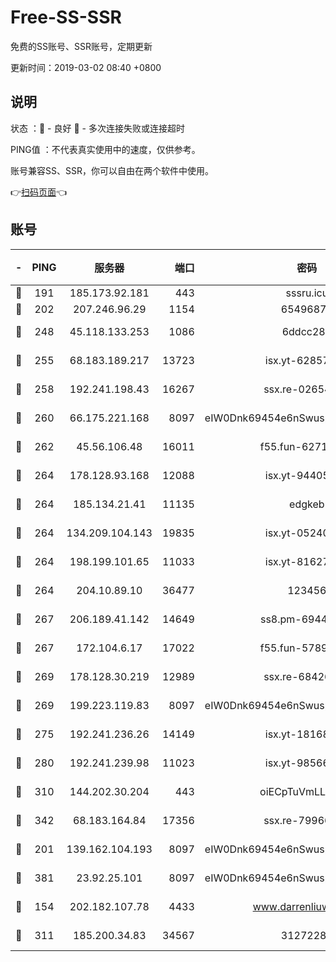 # Free-SS-SSR

免费的SS账号、SSR账号，定期更新

更新时间：2019-03-02 08:40 +0800

## 说明

状态     ：🙂 - 良好 🙁 - 多次连接失败或连接超时

PING值   ：不代表真实使用中的速度，仅供参考。

账号兼容SS、SSR，你可以自由在两个软件中使用。

👉[扫码页面](https://liesauer.github.io/free-ss-ssr.github.io/)👈

## 账号

|-|PING|服务器|端口|密码|加密方式|区域|
|:----:|:----:|:-----:|-----:|:----:|:----:|:----:|
|🙂|191|185.173.92.181|443|sssru.icu|rc4-md5|RU|
|🙂|202|207.246.96.29|1154|65496879|chacha20|US|
|🙂|248|45.118.133.253|1086|6ddcc286|aes-256-cfb|SG|
|🙂|255|68.183.189.217|13723|isx.yt-62857732|aes-256-cfb|SG|
|🙂|258|192.241.198.43|16267|ssx.re-02654546|aes-256-cfb|US|
|🙂|260|66.175.221.168|8097|eIW0Dnk69454e6nSwuspv9DmS201tQ0D|aes-256-cfb|US|
|🙂|262|45.56.106.48|16011|f55.fun-62712462|aes-256-cfb|US|
|🙂|264|178.128.93.168|12088|isx.yt-94405633|aes-256-cfb|SG|
|🙂|264|185.134.21.41|11135|edgkeb|aes-256-cfb|GB|
|🙂|264|134.209.104.143|19835|isx.yt-05240946|aes-256-cfb|SG|
|🙂|264|198.199.101.65|11033|isx.yt-81627199|aes-256-cfb|US|
|🙂|264|204.10.89.10|36477|123456|aes-256-cfb|US|
|🙂|267|206.189.41.142|14649|ss8.pm-69449301|aes-256-cfb|SG|
|🙂|267|172.104.6.17|17022|f55.fun-57899687|aes-256-cfb|US|
|🙂|269|178.128.30.219|12989|ssx.re-68426901|aes-256-cfb|SG|
|🙂|269|199.223.119.83|8097|eIW0Dnk69454e6nSwuspv9DmS201tQ0D|aes-256-cfb|US|
|🙂|275|192.241.236.26|14149|isx.yt-18168081|aes-256-cfb|US|
|🙂|280|192.241.239.98|11023|isx.yt-98566880|aes-256-cfb|US|
|🙂|310|144.202.30.204|443|oiECpTuVmLLxk4Ts|aes-256-cfb|US|
|🙂|342|68.183.164.84|17356|ssx.re-79966260|aes-256-cfb|US|
|🙂|201|139.162.104.193|8097|eIW0Dnk69454e6nSwuspv9DmS201tQ0D|aes-256-cfb|JP|
|🙂|381|23.92.25.101|8097|eIW0Dnk69454e6nSwuspv9DmS201tQ0D|aes-256-cfb|US|
|🙁|154|202.182.107.78|4433|www.darrenliuwei.com|aes-256-cfb|JP|
|🙁|311|185.200.34.83|34567|31272288|aes-256-cfb|US|
